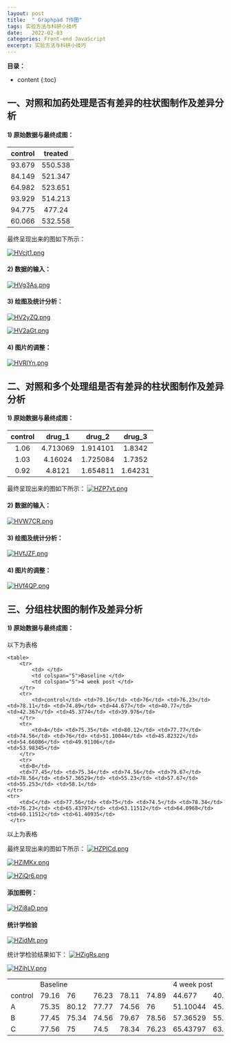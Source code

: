 ```yaml
---
layout: post
title:  " Graphpad 7作图"
tags: 实验方法与科研小技巧
date:   2022-02-03
categories: Front-end JavaScript
excerpt: 实验方法与科研小技巧
---
```



**目录：**

* content
{:toc}


## 一、对照和加药处理是否有差异的柱状图制作及差异分析

#### 1) 原始数据与最终成图：

| control|treated   |
| :----: | :------: |
| 93.679 |  550.538 |
| 84.149 |  521.347 |
| 64.982 |  523.651 |
| 93.929 |  514.213 |
| 94.775 |  477.24  |
| 60.066 |  532.558 |

最终呈现出来的图如下所示：

[![HVcjt1.png](https://s4.ax1x.com/2022/02/03/HVcjt1.png)](https://imgtu.com/i/HVcjt1)


#### 2) 数据的输入：
[![HVg3As.png](https://s4.ax1x.com/2022/02/03/HVg3As.png)](https://imgtu.com/i/HVg3As)

#### 3) 绘图及统计分析：
[![HV2yZQ.png](https://s4.ax1x.com/2022/02/03/HV2yZQ.png)](https://imgtu.com/i/HV2yZQ)

[![HV2aGt.png](https://s4.ax1x.com/2022/02/03/HV2aGt.png)](https://imgtu.com/i/HV2aGt)

#### 4) 图片的调整：
[![HVRlYn.png](https://s4.ax1x.com/2022/02/03/HVRlYn.png)](https://imgtu.com/i/HVRlYn)




## 二、对照和多个处理组是否有差异的柱状图制作及差异分析

#### 1) 原始数据与最终成图：

| control|drug_1  |drug_2 |drug_3  |
| :----: | :-----: | :----: | :-----: |
| 1.06 |  4.713069 |1.914101 | 1.8342 |
| 1.03 |  4.16024 |1.725084 |  1.7352 |
| 0.92 |  4.8121 |1.654811 |  1.64231 |

最终呈现出来的图如下所示：
[![HZP7vt.png](https://s4.ax1x.com/2022/02/03/HZP7vt.png)](https://imgtu.com/i/HZP7vt)

#### 2) 数据的输入：
[![HVW7CR.png](https://s4.ax1x.com/2022/02/03/HVW7CR.png)](https://imgtu.com/i/HVW7CR)

#### 3) 绘图及统计分析：
[![HVfJZF.png](https://s4.ax1x.com/2022/02/03/HVfJZF.png)](https://imgtu.com/i/HVfJZF)

#### 4) 图片的调整：
[![HVf4QP.png](https://s4.ax1x.com/2022/02/03/HVf4QP.png)](https://imgtu.com/i/HVf4QP)


## 三、分组柱状图的制作及差异分析

#### 1) 原始数据与最终成图：



以下为表格
```
<table>
    <tr>
        <td> </td>
        <td colspan="5">Baseline </td>
        <td colspan="5">4 week post </td>
    </tr>
    <tr>
        <td>control</td> <td>79.16</td> <td>76</td> <td>76.23</td> <td>78.11</td> <td>74.89</td> <td>44.677</td> <td>40.77</td> <td>42.367</td> <td>45.3774</td> <td>39.976</td>
    </tr>
    <tr>
        <td>A</td> <td>75.35</td> <td>80.12</td> <td>77.77</td> <td>74.56</td> <td>76</td> <td>51.10044</td> <td>45.82322</td> <td>54.66086</td> <td>49.91106</td>
<td>53.98345</td>
    </tr>  
    <tr>
    <td>B</td>
    <td>77.45</td> <td>75.34</td> <td>74.56</td> <td>79.67</td> <td>78.56</td> <td>57.36529</td> <td>55.23</td> <td>57.67</td> <td>55.253</td> <td>58.1</td>
</tr>
<tr>
    <td>C</td> <td>77.56</td> <td>75</td> <td>74.5</td> <td>78.34</td> <td>76.23</td> <td>65.43797</td> <td>63.11512</td> <td>64.0968</td> <td>60.11512</td> <td>61.40935</td>
 </tr>
```
<table>
    <tr>
        <td> </td>
        <td colspan="5">Baseline </td>
        <td colspan="5">4 week post </td>
    </tr>
    <tr>
        <td>control</td> <td>79.16</td> <td>76</td> <td>76.23</td> <td>78.11</td> <td>74.89</td> <td>44.677</td> <td>40.77</td> <td>42.367</td> <td>45.3774</td> <td>39.976</td>
    </tr>
    <tr>
        <td>A</td> <td>75.35</td> <td>80.12</td> <td>77.77</td> <td>74.56</td> <td>76</td> <td>51.10044</td> <td>45.82322</td> <td>54.66086</td> <td>49.91106</td>
<td>53.98345</td>
    </tr>  
    <tr>
    <td>B</td>
    <td>77.45</td> <td>75.34</td> <td>74.56</td> <td>79.67</td> <td>78.56</td> <td>57.36529</td> <td>55.23</td> <td>57.67</td> <td>55.253</td> <td>58.1</td>
</tr>
<tr>
    <td>C</td> <td>77.56</td> <td>75</td> <td>74.5</td> <td>78.34</td> <td>76.23</td> <td>65.43797</td> <td>63.11512</td> <td>64.0968</td> <td>60.11512</td> <td>61.40935</td>
 </tr>

以上为表格  

    
最终呈现出来的图如下所示：
[![HZPICd.png](https://s4.ax1x.com/2022/02/03/HZPICd.png)](https://imgtu.com/i/HZPICd)


 [![HZiMKx.png](https://s4.ax1x.com/2022/02/04/HZiMKx.png)](https://imgtu.com/i/HZiMKx)
 
 [![HZiQr6.png](https://s4.ax1x.com/2022/02/04/HZiQr6.png)](https://imgtu.com/i/HZiQr6)   
    
#### 添加图例：  
 
 [![HZi8aD.png](https://s4.ax1x.com/2022/02/04/HZi8aD.png)](https://imgtu.com/i/HZi8aD)
 
#### 统计学检验
 [![HZidMt.png](https://s4.ax1x.com/2022/02/04/HZidMt.png)](https://imgtu.com/i/HZidMt)
 
 统计学检验结果如下：
 [![HZigRs.png](https://s4.ax1x.com/2022/02/04/HZigRs.png)](https://imgtu.com/i/HZigRs)

 
 [![HZihLV.png](https://s4.ax1x.com/2022/02/04/HZihLV.png)](https://imgtu.com/i/HZihLV)
 

